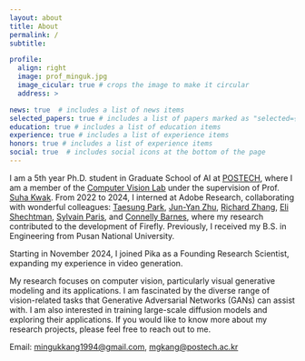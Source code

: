 ```yaml
---
layout: about
title: About
permalink: /
subtitle:

profile:
  align: right
  image: prof_minguk.jpg
  image_cicular: true # crops the image to make it circular
  address: > 

news: true  # includes a list of news items
selected_papers: true # includes a list of papers marked as "selected={true}"
education: true # includes a list of education items
experience: true # includes a list of experience items
honors: true # includes a list of experience items
social: true  # includes social icons at the bottom of the page
---
```


I am a 5th year Ph.D. student in Graduate School of AI at [POSTECH](https://postech.ac.kr/eng/), where I am a member of the [Computer Vision Lab](http://cvlab.postech.ac.kr/lab/) under the supervision of Prof. [Suha Kwak](https://suhakwak.github.io). From 2022 to 2024, I interned at Adobe Research, collaborating with wonderful colleagues: [Taesung Park](https://taesung.me/), [Jun-Yan Zhu](https://www.cs.cmu.edu/~junyanz/), [Richard Zhang](https://richzhang.github.io/), [Eli Shechtman](https://research.adobe.com/person/eli-shechtman/), [Sylvain Paris](https://research.adobe.com/person/sylvain-paris/), and [Connelly Barnes](https://www.connellybarnes.com/work/), where my research contributed to the development of Firefly. Previously, I received my B.S. in Engineering from Pusan National University.

Starting in November 2024, I joined Pika as a Founding Research Scientist, expanding my experience in video generation.

My research focuses on computer vision, particularly visual generative modeling and its applications. I am fascinated by the diverse range of vision-related tasks that Generative Adversarial Networks (GANs) can assist with. I am also interested in training large-scale diffusion models and exploring their applications. If you would like to know more about my research projects, please feel free to reach out to me.

Email: mingukkang1994@gmail.com, mgkang@postech.ac.kr

